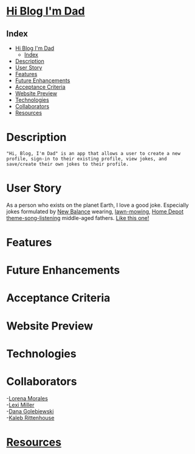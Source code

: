 # [Hi Blog I'm Dad](https://hi-blog-im-dad.herokuapp.com/login)

## Index

- [Hi Blog I'm Dad](#hi-blog-im-dad)
  - [Index](#index)
- [Description](#description)
- [User Story](#user-story)
- [Features](#features)
- [Future Enhancements](#future-enhancements)
- [Acceptance Criteria](#acceptance-criteria)
- [Website Preview](#website-preview)
- [Technologies](#technologies)
- [Collaborators](#collaborators)
- [Resources](#resources)

# Description
```
"Hi, Blog, I'm Dad" is an app that allows a user to create a new profile, sign-in to their existing profile, view jokes, and save/create their own jokes to their profile.
```

# User Story
As a person who exists on the planet Earth, I love a good joke.  Especially jokes formulated by [New Balance](https://www.newbalance.com/pd/mx608v5/MX608V5-16450.html) wearing, [lawn-mowing](https://www.homedepot.com/p/Green-Machine-62V-Brushless-22-in-Electric-Cordless-Battery-Self-Propelled-Lawn-Mower-with-2-4-0-Ah-Batteries-and-Charger-GMSM6200/315397665?gclid=Cj0KCQjwkOqZBhDNARIsAACsbfIskcNmSVxmeNSw-sKIuRDkchmQVh7_COW8ivjpAy1llbkuu8_YAyMaAuFPEALw_wcB), [Home Depot theme-song-listening](https://www.youtube.com/watch?v=X-a1-T8VoUA) middle-aged fathers.  [Like this one!](/assets/dad-bodd.JPEG)

# Features 

# Future Enhancements

# Acceptance Criteria

# Website Preview 

# Technologies

# Collaborators
-[Lorena Morales](https://github.com/Lorena-RM)
<br>
-[Lexi Miller](https://github.com/Leximiller128)
<br>
-[Dana Golebiewski](https://github.com/danagolebiewski)
<br>
-[Kaleb Rittenhouse](https://github.com/kalebritt)

# [Resources](#index)
